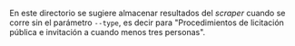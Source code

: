 En este directorio se sugiere almacenar resultados del _scraper_
cuando se corre sin el parámetro `--type`, es decir para "Procedimientos
de licitación pública e invitación a cuando menos tres personas".
